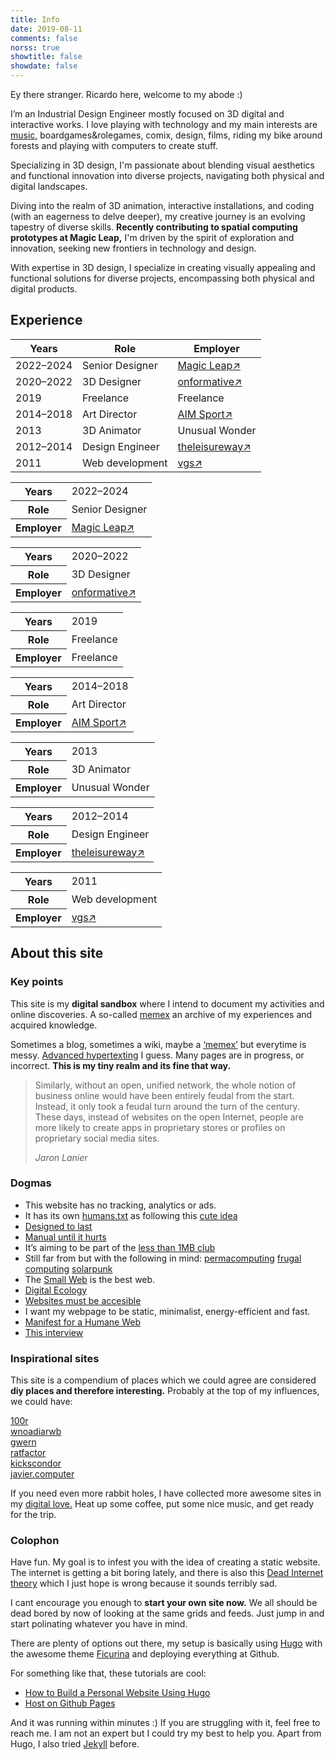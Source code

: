 ```yaml
---
title: Info
date: 2019-08-11
comments: false
norss: true
showtitle: false
showdate: false
---
```




Ey there stranger. Ricardo here, welcome to my abode :)

I’m an Industrial Design Engineer mostly focused on 3D digital and interactive works. I love playing with technology and my main interests are [music,](/pages/etc/gigs/) boardgames&rolegames, comix, design, films, riding my bike around forests and playing with computers to create stuff.

Specializing in 3D design, I'm passionate about blending visual aesthetics and functional innovation into diverse projects, navigating both physical and digital landscapes.

Diving into the realm of 3D animation, interactive installations, and coding (with an eagerness to delve deeper), my creative journey is an evolving tapestry of diverse skills. **Recently contributing to spatial computing prototypes at Magic Leap,** I'm driven by the spirit of exploration and innovation, seeking new frontiers in technology and design.

With expertise in 3D design, I specialize in creating visually appealing and functional solutions for diverse projects, encompassing both physical and digital products.

## Experience

<div class="work-history">
  <!-- Desktop View -->
  <table class="desktop-view">
    <thead>
      <tr>
        <th>Years</th>
        <th>Role</th>
        <th>Employer</th>
      </tr>
    </thead>
    <tbody>
      <tr>
        <td>2022–2024</td>
        <td>Senior Designer</td>
        <td><a href="https://www.magicleap.com/">Magic Leap↗</a></td>
      </tr>
      <tr>
        <td>2020–2022</td>
        <td>3D Designer</td>
        <td><a href="https://onformative.com/">onformative↗</a></td>
      </tr>
      <tr>
        <td>2019</td>
        <td>Freelance</td>
        <td>Freelance</td>
      </tr>
      <tr>
        <td>2014–2018</td>
        <td>Art Director</td>
        <td><a href="https://www.aimsport.com/">AIM Sport↗</a></td>
      </tr>
      <tr>
        <td>2013</td>
        <td>3D Animator</td>
        <td>Unusual Wonder</td>
      </tr>
      <tr>
        <td>2012–2014</td>
        <td>Design Engineer</td>
        <td><a href="https://www.theleisureway.com/">theleisureway↗</a></td>
      </tr>
      <tr>
        <td>2011</td>
        <td>Web development</td>
        <td><a href="https://vgst.net/">vgs↗</a></td>
      </tr>
    </tbody>
  </table>

  <!-- Mobile View -->
  <table class="mobile-view">
    <tbody class="entry">
      <tr>
        <th>Years</th>
        <td>2022–2024</td>
      </tr>
      <tr>
        <th>Role</th>
        <td>Senior Designer</td>
      </tr>
      <tr>
        <th>Employer</th>
        <td><a href="https://www.magicleap.com/">Magic Leap↗</a></td>
      </tr>
    </tbody>
  </table>
    <table class="mobile-view">
    <tbody class="entry">
      <tr>
        <th>Years</th>
        <td>2020–2022</td>
      </tr>
      <tr>
        <th>Role</th>
        <td>3D Designer</td>
      </tr>
      <tr>
        <th>Employer</th>
        <td><a href="https://onformative.com/">onformative↗</a></td>
      </tr>
    </tbody>
  </table>
  <table class="mobile-view">
    <tbody class="entry">
      <tr>
        <th>Years</th>
        <td>2019</td>
      </tr>
      <tr>
        <th>Role</th>
        <td>Freelance</td>
      </tr>
      <tr>
        <th>Employer</th>
        <td>Freelance</td>
      </tr>
    </tbody>
  </table>
  <table class="mobile-view">
    <tbody class="entry">
      <tr>
        <th>Years</th>
        <td>2014–2018</td>
      </tr>
      <tr>
        <th>Role</th>
        <td>Art Director</td>
      </tr>
      <tr>
        <th>Employer</th>
        <td><a href="https://www.aimsport.com/">AIM Sport↗</a></td>
      </tr>
    </tbody>
  </table>
  <table class="mobile-view">
    <tbody class="entry">
      <tr>
        <th>Years</th>
        <td>2013</td>
      </tr>
      <tr>
        <th>Role</th>
        <td>3D Animator</td>
      </tr>
      <tr>
        <th>Employer</th>
        <td>Unusual Wonder</td>
      </tr>
    </tbody>
  </table>
  <table class="mobile-view">
    <tbody class="entry">
      <tr>
        <th>Years</th>
        <td>2012–2014</td>
      </tr>
      <tr>
        <th>Role</th>
        <td>Design Engineer</td>
      </tr>
      <tr>
        <th>Employer</th>
        <td><a href="https://www.theleisureway.com/">theleisureway↗</a></td>
      </tr>
    </tbody>
  </table>
  <table class="mobile-view">
    <tbody class="entry">
      <tr>
        <th>Years</th>
        <td>2011</td>
      </tr>
      <tr>
        <th>Role</th>
        <td>Web development</td>
      </tr>
      <tr>
        <th>Employer</th>
        <td><a href="https://vgst.net/">vgs↗</a></td>
      </tr>
    </tbody>
  </table>
</div>




## About this site

### Key points

This site is my **digital sandbox** where I intend to document my activities and online discoveries. A so-called [memex](https://pluralistic.net/2021/05/09/the-memex-method/) an archive of my experiences and acquired knowledge.

Sometimes a blog, sometimes a wiki, maybe a [‘memex’](https://pluralistic.net/2021/05/09/the-memex-method/) but everytime is messy.
[Advanced hypertexting](https://www.kickscondor.com/hypertexting/) I guess. Many pages are in progress, or incorrect. **This is my tiny realm and its fine that way.**

> Similarly, without an open, unified network, the whole notion of business online would have been entirely feudal from the start. Instead, it only took a feudal turn around the turn of the century. These days, instead of websites on the open Internet, people are more likely to create apps in proprietary stores or profiles on proprietary social media sites.
>
> _Jaron Lanier_

### Dogmas

- This website has no tracking, analytics or ads.
- It has its own [humans.txt](/humans.txt) as following this [cute idea](https://humanstxt.org/)
- [Designed to last](https://jeffhuang.com/designed_to_last/)
- [Manual until it hurts](https://indieweb.org/manual_until_it_hurts)
- It’s aiming to be part of the [less than 1MB club](https://1mb.club/blog/https-redirects/)
- Still far from but with the following in mind: [permacomputing](https://permacomputing.net/permacomputing/) [frugal computing](https://arxiv.org/pdf/2303.06642) [solarpunk](https://adasokol.com/on-the-solar-adaptations/)
- The [Small Web](https://neustadt.fr/essays/the-small-web/) is the best web.
- [Digital Ecology](https://adasokol.com/digital-ecology/)
- [Websites must be accesible](https://normadesign.it/en/log/web-design-origin-of-the-web/)
- I want my webpage to be static, minimalist, energy-efficient and fast.
- [Manifest for a Humane Web](https://humanewebmanifesto.com/)
- [This interview](https://www.kickscondor.com/nadia-eghbal/)

### Inspirational sites

This site is a compendium of places which we could agree are considered **diy places and therefore interesting.** Probably at the top of my influences, we could have:

[100r](https://100r.co/site/about_us.html)\
[wnoadiarwb](https://wnoadiarwb.us/)\
[gwern](https://gwern.net/index)\
[ratfactor](https://ratfactor.com/)\
[kickscondor](https://www.kickscondor.com/)\
[javier.computer](https://javier.computer/)

If you need even more rabbit holes, I have collected more awesome sites in my [digital love.](/pages/etc/digital-love/) Heat up some coffee, put some nice music, and get ready for the trip.

### Colophon

Have fun. My goal is to infest you with the idea of creating a static website. The internet is getting a bit boring lately, and there is also this [Dead Internet theory](https://en.wikipedia.org/wiki/Dead_Internet_theory) which I just hope is wrong because it sounds terribly sad.

I cant encourage you enough to **start your own site now.** We all should be dead bored by now of looking at the same grids and feeds. Just jump in and start polinating whatever you have in mind.

There are plenty of options out there, my setup is basically using [Hugo](https://gohugo.io/) with the awesome theme [Ficurina](https://gitlab.com/gabmus/hugo-ficurinia) and deploying everything at Github.

For something like that, these tutorials are cool:

- [How to Build a Personal Website Using Hugo](https://juliecodestack.github.io/2023/04/13/build_hugo_site/)
- [Host on Github Pages](https://gohugo.io/hosting-and-deployment/hosting-on-github/)

And it was running within minutes :) If you are struggling with it, feel free to reach me. I am not an expert but I could try my best to help you. Apart from Hugo, I also tried [Jekyll](https://jekyllrb.com/) before.
